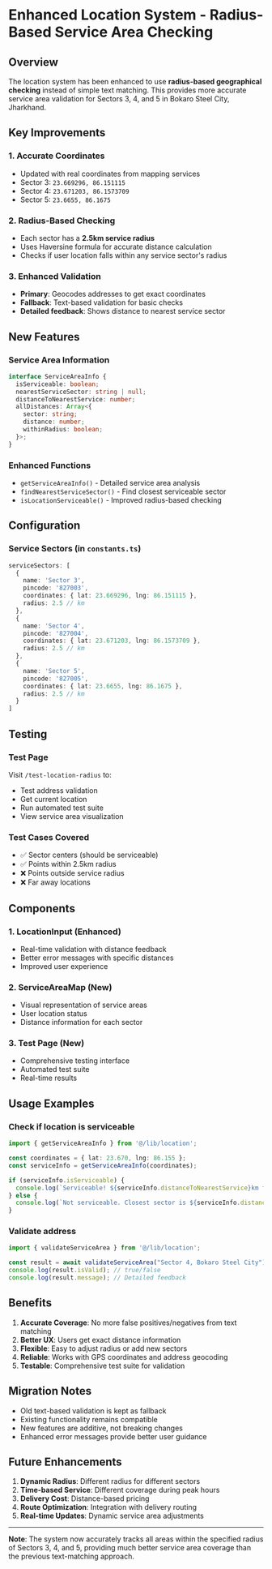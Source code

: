 # Enhanced Location System - Radius-Based Service Area Checking

## Overview

The location system has been enhanced to use **radius-based geographical checking** instead of simple text matching. This provides more accurate service area validation for Sectors 3, 4, and 5 in Bokaro Steel City, Jharkhand.

## Key Improvements

### 1. **Accurate Coordinates**
- Updated with real coordinates from mapping services
- Sector 3: `23.669296, 86.151115`
- Sector 4: `23.671203, 86.1573709` 
- Sector 5: `23.6655, 86.1675`

### 2. **Radius-Based Checking**
- Each sector has a **2.5km service radius**
- Uses Haversine formula for accurate distance calculation
- Checks if user location falls within any service sector's radius

### 3. **Enhanced Validation**
- **Primary**: Geocodes addresses to get exact coordinates
- **Fallback**: Text-based validation for basic checks
- **Detailed feedback**: Shows distance to nearest service sector

## New Features

### Service Area Information
```typescript
interface ServiceAreaInfo {
  isServiceable: boolean;
  nearestServiceSector: string | null;
  distanceToNearestService: number;
  allDistances: Array<{
    sector: string;
    distance: number;
    withinRadius: boolean;
  }>;
}
```

### Enhanced Functions
- `getServiceAreaInfo()` - Detailed service area analysis
- `findNearestServiceSector()` - Find closest serviceable sector
- `isLocationServiceable()` - Improved radius-based checking

## Configuration

### Service Sectors (in `constants.ts`)
```typescript
serviceSectors: [
  { 
    name: 'Sector 3', 
    pincode: '827003', 
    coordinates: { lat: 23.669296, lng: 86.151115 },
    radius: 2.5 // km
  },
  { 
    name: 'Sector 4', 
    pincode: '827004', 
    coordinates: { lat: 23.671203, lng: 86.1573709 },
    radius: 2.5 // km
  },
  { 
    name: 'Sector 5', 
    pincode: '827005', 
    coordinates: { lat: 23.6655, lng: 86.1675 },
    radius: 2.5 // km
  }
]
```

## Testing

### Test Page
Visit `/test-location-radius` to:
- Test address validation
- Get current location
- Run automated test suite
- View service area visualization

### Test Cases Covered
- ✅ Sector centers (should be serviceable)
- ✅ Points within 2.5km radius
- ❌ Points outside service radius
- ❌ Far away locations

## Components

### 1. **LocationInput** (Enhanced)
- Real-time validation with distance feedback
- Better error messages with specific distances
- Improved user experience

### 2. **ServiceAreaMap** (New)
- Visual representation of service areas
- User location status
- Distance information for each sector

### 3. **Test Page** (New)
- Comprehensive testing interface
- Automated test suite
- Real-time results

## Usage Examples

### Check if location is serviceable
```typescript
import { getServiceAreaInfo } from '@/lib/location';

const coordinates = { lat: 23.670, lng: 86.155 };
const serviceInfo = getServiceAreaInfo(coordinates);

if (serviceInfo.isServiceable) {
  console.log(`Serviceable! ${serviceInfo.distanceToNearestService}km from ${serviceInfo.nearestServiceSector}`);
} else {
  console.log(`Not serviceable. Closest sector is ${serviceInfo.distanceToNearestService}km away`);
}
```

### Validate address
```typescript
import { validateServiceArea } from '@/lib/location';

const result = await validateServiceArea("Sector 4, Bokaro Steel City");
console.log(result.isValid); // true/false
console.log(result.message); // Detailed feedback
```

## Benefits

1. **Accurate Coverage**: No more false positives/negatives from text matching
2. **Better UX**: Users get exact distance information
3. **Flexible**: Easy to adjust radius or add new sectors
4. **Reliable**: Works with GPS coordinates and address geocoding
5. **Testable**: Comprehensive test suite for validation

## Migration Notes

- Old text-based validation is kept as fallback
- Existing functionality remains compatible
- New features are additive, not breaking changes
- Enhanced error messages provide better user guidance

## Future Enhancements

1. **Dynamic Radius**: Different radius for different sectors
2. **Time-based Service**: Different coverage during peak hours
3. **Delivery Cost**: Distance-based pricing
4. **Route Optimization**: Integration with delivery routing
5. **Real-time Updates**: Dynamic service area adjustments

---

**Note**: The system now accurately tracks all areas within the specified radius of Sectors 3, 4, and 5, providing much better service area coverage than the previous text-matching approach.